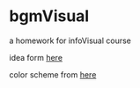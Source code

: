 bgmVisual
=========

a homework for infoVisual course

idea form [here](http://netaba.re/profile/aquarhead)

color scheme from [here](https://kuler.adobe.com/treesinthewoods-color-theme-3277114/)

